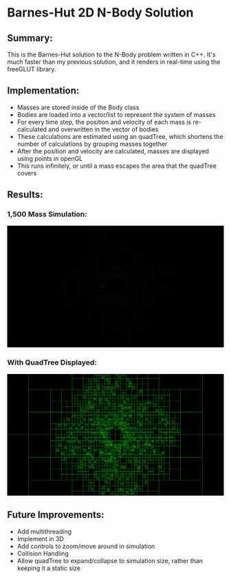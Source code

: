 # Barnes-Hut 2D N-Body Solution
## Summary:
This is the Barnes-Hut solution to the N-Body problem written in C++. It's much faster than my previous solution, and it renders in real-time using the freeGLUT library.

## Implementation:
- Masses are stored inside of the Body class
- Bodies are loaded into a vector/list to represent the system of masses
- For every time step, the position and velocity of each mass is re-calculated and overwritten in the vector of bodies
- These calculations are estimated using an quadTree, which shortens the number of calculations by grouping masses together
- After the position and velocity are calculated, masses are displayed using points in openGL
- This runs infinitely, or until a mass escapes the area that the quadTree covers

## Results:
### 1,500 Mass Simulation:
![Sim](https://github.com/shutch42/BH-2D-N-Body/blob/master/Captures/BH-Sim.gif)  

### With QuadTree Displayed:
![Quad](https://github.com/shutch42/BH-2D-N-Body/blob/master/Captures/BH-QuadTree.gif)

## Future Improvements:
- Add multithreading
- Implement in 3D
- Add controls to zoom/move around in simulation
- Collision Handling
- Allow quadTree to expand/collapse to simulation size, rather than keeping it a static size
